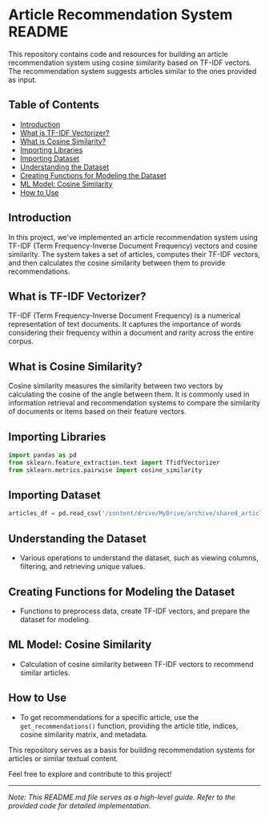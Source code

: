 # Article Recommendation System README

This repository contains code and resources for building an article recommendation system using cosine similarity based on TF-IDF vectors. The recommendation system suggests articles similar to the ones provided as input.

## Table of Contents
- [Introduction](#introduction)
- [What is TF-IDF Vectorizer?](#tf-idf-vectorizer)
- [What is Cosine Similarity?](#cosine-similarity)
- [Importing Libraries](#importing-libraries)
- [Importing Dataset](#importing-dataset)
- [Understanding the Dataset](#understanding-the-dataset)
- [Creating Functions for Modeling the Dataset](#creating-functions-for-modeling-the-dataset)
- [ML Model: Cosine Similarity](#ml-model-cosine-similarity)
- [How to Use](#how-to-use)

## Introduction
In this project, we've implemented an article recommendation system using TF-IDF (Term Frequency-Inverse Document Frequency) vectors and cosine similarity. The system takes a set of articles, computes their TF-IDF vectors, and then calculates the cosine similarity between them to provide recommendations.

## What is TF-IDF Vectorizer?
TF-IDF (Term Frequency-Inverse Document Frequency) is a numerical representation of text documents. It captures the importance of words considering their frequency within a document and rarity across the entire corpus.

## What is Cosine Similarity?
Cosine similarity measures the similarity between two vectors by calculating the cosine of the angle between them. It is commonly used in information retrieval and recommendation systems to compare the similarity of documents or items based on their feature vectors.

## Importing Libraries
```python
import pandas as pd
from sklearn.feature_extraction.text import TfidfVectorizer
from sklearn.metrics.pairwise import cosine_similarity
```

## Importing Dataset
```python
articles_df = pd.read_csv('/content/drive/MyDrive/archive/shared_articles.csv')
```

## Understanding the Dataset
- Various operations to understand the dataset, such as viewing columns, filtering, and retrieving unique values.

## Creating Functions for Modeling the Dataset
- Functions to preprocess data, create TF-IDF vectors, and prepare the dataset for modeling.

## ML Model: Cosine Similarity
- Calculation of cosine similarity between TF-IDF vectors to recommend similar articles.

## How to Use
- To get recommendations for a specific article, use the `get_recommendations()` function, providing the article title, indices, cosine similarity matrix, and metadata.

This repository serves as a basis for building recommendation systems for articles or similar textual content.

Feel free to explore and contribute to this project!

---
*Note: This README.md file serves as a high-level guide. Refer to the provided code for detailed implementation.*
